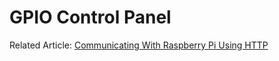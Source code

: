 # GPIO Control Panel

Related Article: [Communicating With Raspberry Pi Using HTTP](https://lorenzomiscoli.com/communicating-with-raspberry-pi-using-http)
